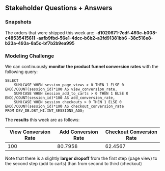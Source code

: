 ## Stakeholder Questions + Answers

### Snapshots

The orders that were shipped this week are:
-**d1020671-7cdf-493c-b008-c48535415611**
-**aafb9fbd-56e1-4dcc-b6b2-a3fd91381bb6**
-**38c516e8-b23a-493a-8a5c-bf7b2b9ea995**

### Modeling Challenge

We can continuously **monitor the product funnel conversion rates** with the following query:

```
SELECT
    SUM(CASE WHEN session_page_views > 0 THEN 1 ELSE 0 END)/COUNT(session_id)*100 AS view_conversion_rate,
    SUM(CASE WHEN session_add_to_carts > 0 THEN 1 ELSE 0 END)/COUNT(session_id)*100 AS add_conversion_rate,
    SUM(CASE WHEN session_checkouts > 0 THEN 1 ELSE 0 END)/COUNT(session_id)*100 AS checkout_conversion_rate
FROM DEV_DB.DBT_HI.INT_SESSIONS_AGG;
```

The **results** this week are as follows:

| View Conversion Rate  | Add Conversion Rate | Checkout Conversion Rate
| --------------- | --------------- | ------------- |
| 100  | 80.7958  | 62.4567 |

Note that there is a slightly **larger dropoff** from the first step (page view) to the second step (add to carts) than from second to third (checkout) 